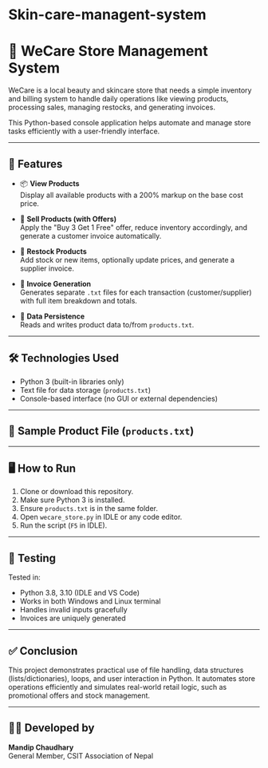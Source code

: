 # Skin-care-managent-system
# 💄 WeCare Store Management System

WeCare is a local beauty and skincare store that needs a simple inventory and billing system to handle daily operations like viewing products, processing sales, managing restocks, and generating invoices.

This Python-based console application helps automate and manage store tasks efficiently with a user-friendly interface.

---

## 🧠 Features

- 📦 **View Products**  
  Display all available products with a 200% markup on the base cost price.

- 🛒 **Sell Products (with Offers)**  
  Apply the "Buy 3 Get 1 Free" offer, reduce inventory accordingly, and generate a customer invoice automatically.

- 🔄 **Restock Products**  
  Add stock or new items, optionally update prices, and generate a supplier invoice.

- 📄 **Invoice Generation**  
  Generates separate `.txt` files for each transaction (customer/supplier) with full item breakdown and totals.

- 🧾 **Data Persistence**  
  Reads and writes product data to/from `products.txt`.

---

## 🛠 Technologies Used

- Python 3 (built-in libraries only)
- Text file for data storage (`products.txt`)
- Console-based interface (no GUI or external dependencies)

---

## 📁 Sample Product File (`products.txt`)


---

## 🖥 How to Run

1. Clone or download this repository.
2. Make sure Python 3 is installed.
3. Ensure `products.txt` is in the same folder.
4. Open `wecare_store.py` in IDLE or any code editor.
5. Run the script (`F5` in IDLE).

---

## 🧪 Testing

Tested in:
- Python 3.8, 3.10 (IDLE and VS Code)
- Works in both Windows and Linux terminal
- Handles invalid inputs gracefully
- Invoices are uniquely generated

---

## ✅ Conclusion

This project demonstrates practical use of file handling, data structures (lists/dictionaries), loops, and user interaction in Python. It automates store operations efficiently and simulates real-world retail logic, such as promotional offers and stock management.

---

## 👨‍💻 Developed by

**Mandip Chaudhary**  
General Member, CSIT Association of Nepal  
  
